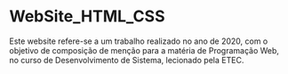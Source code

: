 # WebSite_HTML_CSS
Este website refere-se a um trabalho realizado no ano de 2020, com o objetivo de composição de menção para a matéria de Programação Web, no curso de Desenvolvimento de Sistema, lecionado pela ETEC.
